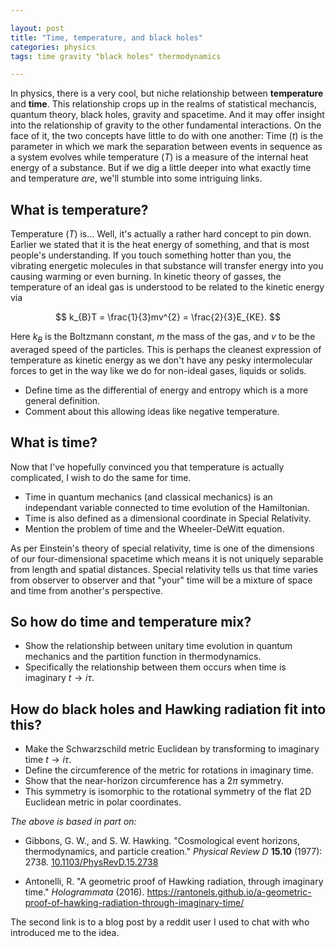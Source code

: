 ```yaml
---

layout: post  
title: "Time, temperature, and black holes"  
categories: physics
tags: time gravity "black holes" thermodynamics

---
```


In physics, there is a very cool, but niche relationship between **temperature** and **time**. This relationship crops up in the realms of statistical mechancis, quantum theory, black holes, gravity and spacetime. And it may offer insight into the relationship of gravity to the other fundamental interactions. On the face of it, the two concepts have little to do with one another: Time $(t)$ is the parameter in which we mark the separation between events in sequence as a system evolves while temperature $(T)$ is a measure of the internal heat energy of a substance. But if we dig a little deeper into what exactly time and temperature _are_, we'll stumble into some intriguing links.

## What is temperature?

Temperature $(T)$ is... Well, it's actually a rather hard concept to pin down. Earlier we stated that it is the heat energy of something, and that is most people's understanding. If you touch something hotter than you, the vibrating energetic molecules in that substance will transfer energy into you causing warming or even burning. In kinetic theory of gasses, the temperature of an ideal gas is understood to be related to the kinetic energy via

$$
k_{B}T = \frac{1}{3}mv^{2} = \frac{2}{3}E_{KE}.
$$

Here $k_{B}$ is the Boltzmann constant, $m$ the mass of the gas, and $v$ to be the averaged speed of the particles. This is perhaps the cleanest expression of temperature as kinetic energy as we don't have any pesky intermolecular forces to get in the way like we do for non-ideal gases, liquids or solids.

- Define time as the differential of energy and entropy which is a more general definition.
- Comment about this allowing ideas like negative temperature.

## What is time?

Now that I've hopefully convinced you that temperature is actually complicated, I wish to do the same for time.

- Time in quantum mechanics (and classical mechanics) is an independant variable connected to time evolution of the Hamiltonian.
- Time is also defined as a dimensional coordinate in Special Relativity.
- Mention the problem of time and the Wheeler-DeWitt equation.

As per Einstein's theory of special relativity, time is one of the dimensions of our four-dimensional spacetime which means it is not uniquely separable from length and spatial distances. Special relativity tells us that time varies from observer to observer and that "your" time will be a mixture of space and time from another's perspective.

## So how do time and temperature mix?

- Show the relationship between unitary time evolution in quantum mechanics and the partition function in thermodynamics.
- Specifically the relationship between them occurs when time is imaginary $t\rightarrow i\tau$.

## How do black holes and Hawking radiation fit into this?

- Make the Schwarzschild metric Euclidean by transforming to imaginary time $t\rightarrow i\tau$.
- Define the circumference of the metric for rotations in imaginary time.
- Show that the near-horizon circumference has a $2\pi$ symmetry.
- This symmetry is isomorphic to the rotational symmetry of the flat 2D Euclidean metric in polar coordinates.

_The above is based in part on:_

- Gibbons, G. W., and S. W. Hawking. "Cosmological event horizons, thermodynamics, and particle creation." _Physical Review D_ **15.10** (1977): 2738. [10.1103/PhysRevD.15.2738](https://doi.org/10.1103/PhysRevD.15.2738)

- Antonelli, R. "A geometric proof of Hawking radiation, through imaginary time." _Hologrammata_ (2016). https://rantonels.github.io/a-geometric-proof-of-hawking-radiation-through-imaginary-time/

The second link is to a blog post by a reddit user I used to chat with who introduced me to the idea.
